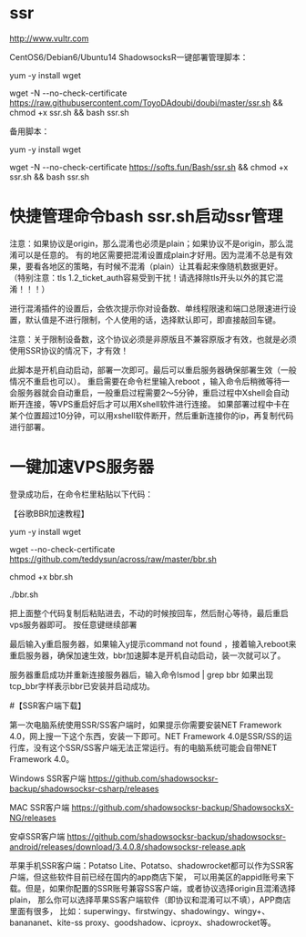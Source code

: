 # ssr


 http://www.vultr.com
 
 CentOS6/Debian6/Ubuntu14 ShadowsocksR一键部署管理脚本：

yum -y install wget

wget -N --no-check-certificate https://raw.githubusercontent.com/ToyoDAdoubi/doubi/master/ssr.sh && chmod +x ssr.sh && bash ssr.sh

备用脚本：

yum -y install wget

wget -N --no-check-certificate https://softs.fun/Bash/ssr.sh && chmod +x ssr.sh && bash ssr.sh


# 快捷管理命令bash ssr.sh启动ssr管理


注意：如果协议是origin，那么混淆也必须是plain；如果协议不是origin，那么混淆可以是任意的。
有的地区需要把混淆设置成plain才好用。因为混淆不总是有效果，要看各地区的策略，有时候不混淆（plain）让其看起来像随机数据更好。
（特别注意：tls 1.2_ticket_auth容易受到干扰！请选择除tls开头以外的其它混淆！！！）



进行混淆插件的设置后，会依次提示你对设备数、单线程限速和端口总限速进行设置，默认值是不进行限制，个人使用的话，选择默认即可，即直接敲回车键。

注意：关于限制设备数，这个协议必须是非原版且不兼容原版才有效，也就是必须使用SSR协议的情况下，才有效！


此脚本是开机自动启动，部署一次即可。最后可以重启服务器确保部署生效（一般情况不重启也可以）。
重启需要在命令栏里输入reboot ，输入命令后稍微等待一会服务器就会自动重启，一般重启过程需要2～5分钟，重启过程中Xshell会自动断开连接，等VPS重启好后才可以用Xshell软件进行连接。
如果部署过程中卡在某个位置超过10分钟，可以用xshell软件断开，然后重新连接你的ip，再复制代码进行部署。


# 一键加速VPS服务器

登录成功后，在命令栏里粘贴以下代码：

【谷歌BBR加速教程】

yum -y install wget

wget --no-check-certificate https://github.com/teddysun/across/raw/master/bbr.sh

chmod +x bbr.sh

./bbr.sh

把上面整个代码复制后粘贴进去，不动的时候按回车，然后耐心等待，最后重启vps服务器即可。
按任意键继续部署

最后输入y重启服务器，如果输入y提示command not found ，接着输入reboot来重启服务器，确保加速生效，bbr加速脚本是开机自动启动，装一次就可以了。


服务器重启成功并重新连接服务器后，输入命令lsmod | grep bbr 如果出现tcp_bbr字样表示bbr已安装并启动成功。




#【SSR客户端下载】

第一次电脑系统使用SSR/SS客户端时，如果提示你需要安装NET Framework 4.0，网上搜一下这个东西，安装一下即可。NET Framework 4.0是SSR/SS的运行库，没有这个SSR/SS客户端无法正常运行。有的电脑系统可能会自带NET Framework 4.0。

Windows SSR客户端 https://github.com/shadowsocksr-backup/shadowsocksr-csharp/releases

MAC SSR客户端 https://github.com/shadowsocksr-backup/ShadowsocksX-NG/releases

安卓SSR客户端 https://github.com/shadowsocksr-backup/shadowsocksr-android/releases/download/3.4.0.8/shadowsocksr-release.apk

苹果手机SSR客户端：Potatso Lite、Potatso、shadowrocket都可以作为SSR客户端，但这些软件目前已经在国内的app商店下架，
可以用美区的appid账号来下载。但是，如果你配置的SSR账号兼容SS客户端，或者协议选择origin且混淆选择plain，
那么你可以选择苹果SS客户端软件（即协议和混淆可以不填），APP商店里面有很多，
比如：superwingy、firstwingy、shadowingy、wingy+、banananet、kite-ss proxy、goodshadow、icproyx、shadowrocket等。
